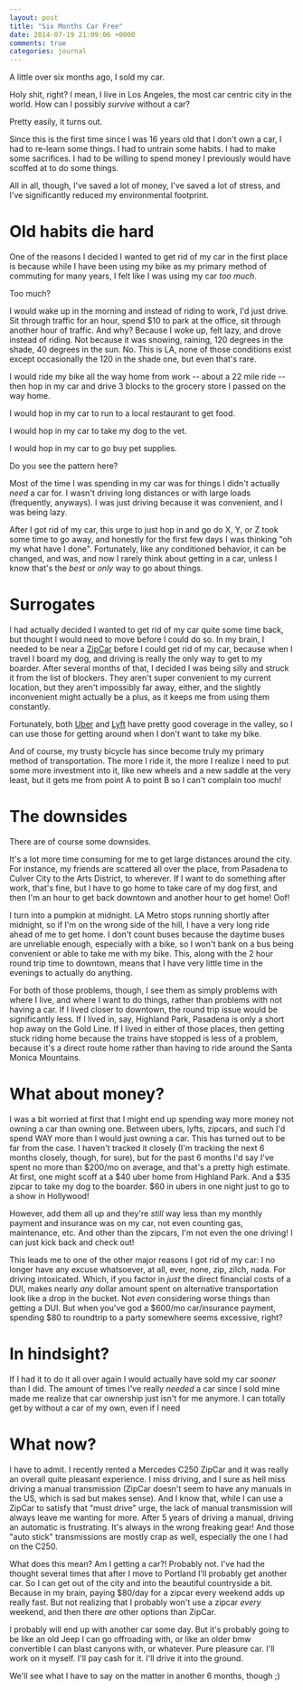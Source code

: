 ```yaml
---
layout: post
title: "Six Months Car Free"
date: 2014-07-19 21:09:06 +0000
comments: true
categories: journal
---
```


A little over six months ago, I sold my car.

Holy shit, right?
I mean, I live in Los Angeles, the most car centric city in the world.
How can I possibly *survive* without a car?

Pretty easily, it turns out.

Since this is the first time since I was 16 years old that I don't own a car, I had to re-learn some things.
I had to untrain some habits.
I had to make some sacrifices.
I had to be willing to spend money I previously would have scoffed at to do some things.

All in all, though, I've saved a lot of money, I've saved a lot of stress, and I've significantly reduced my environmental footprint.

# Old habits die hard

One of the reasons I decided I wanted to get rid of my car in the first place is because while I have been using my bike as my primary method of commuting for many years, I felt like I was using my car *too much*.

Too much?

I would wake up in the morning and instead of riding to work, I'd just drive. Sit through traffic for an hour, spend $10 to park at the office, sit through another hour of traffic.
And why?
Because I woke up, felt lazy, and drove instead of riding.
Not because it was snowing, raining, 120 degrees in the shade, 40 degrees in the sun.
No.
This is LA, none of those conditions exist except occasionally the 120 in the shade one, but even that's rare.

I would ride my bike all the way home from work -- about a 22 mile ride -- then hop in my car and drive 3 blocks to the grocery store I passed on the way home.

I would hop in my car to run to a local restaurant to get food.

I would hop in my car to take my dog to the vet.

I would hop in my car to go buy pet supplies.

Do you see the pattern here?

Most of the time I was spending in my car was for things I didn't actually *need* a car for.
I wasn't driving long distances or with large loads (frequently, anyways).
I was just driving because it was convenient, and I was being lazy.

After I got rid of my car, this urge to just hop in and go do X, Y, or Z took some time to go away, and honestly for the first few days I was thinking "oh my what have I done".
Fortunately, like any conditioned behavior, it can be changed, and was, and now I rarely think about getting in a car, unless I know that's the *best* or *only* way to go about things.

# Surrogates

I had actually decided I wanted to get rid of my car quite some time back, but thought I would need to move before I could do so.
In my brain, I needed to be near a [ZipCar](http://www.zipcar.com) before I could get rid of my car, because when I travel I board my dog, and driving is really the only way to get to my boarder.
After several months of that, I decided I was being silly and struck it from the list of blockers.
They aren't super convenient to my current location, but they aren't impossibly far away, either, and the slightly inconvenient might actually be a plus, as it keeps me from using them constantly.

Fortunately, both [Uber](https://www.uber.com) and [Lyft](https://www.lyft.com) have pretty good coverage in the valley, so I can use those for getting around when I don't want to take my bike.

And of course, my trusty bicycle has since become truly my primary method of transportation.
The more I ride it, the more I realize I need to put some more investment into it, like new wheels and a new saddle at the very least, but it gets me from point A to point B so I can't complain too much!

# The downsides

There are of course some downsides.

It's a lot more time consuming for me to get large distances around the city.
For instance, my friends are scattered all over the place, from Pasadena to Culver City to the Arts District, to wherever.
If I want to do something after work, that's fine, but I have to go home to take care of my dog first, and then I'm an hour to get back downtown and another hour to get home! Oof!

I turn into a pumpkin at midnight.
LA Metro stops running shortly after midnight, so if I'm on the wrong side of the hill, I have a very long ride ahead of me to get home.
I don't count buses because the daytime buses are unreliable enough, especially with a bike, so I won't bank on a bus being convenient or able to take me with my bike.
This, along with the 2 hour round trip time to downtown, means that I have very little time in the evenings to actually do anything.

For both of those problems, though, I see them as simply problems with where I live, and where I want to do things, rather than problems with not having a car.
If I lived closer to downtown, the round trip issue would be significantly less.
If I lived in, say, Highland Park, Pasadena is only a short hop away on the Gold Line.
If I lived in either of those places, then getting stuck riding home because the trains have stopped is less of a problem, because it's a direct route home rather than having to ride around the Santa Monica Mountains.

# What about money?

I was a bit worried at first that I might end up spending way more money not owning a car than owning one.
Between ubers, lyfts, zipcars, and such I'd spend WAY more than I would just owning a car.
This has turned out to be far from the case.
I haven't tracked it closely (I'm tracking the next 6 months closely, though, for sure), but for the past 6 months I'd say I've spent no more than $200/mo on average, and that's a pretty high estimate.
At first, one might scoff at a $40 uber home from Highland Park.
And a $35 zipcar to take my dog to the boarder.
$60 in ubers in one night just to go to a show in Hollywood!

However, add them all up and they're *still* way less than my monthly payment and insurance was on my car, not even counting gas, maintenance, etc.
And other than the zipcars, I'm not even the one driving! I can just kick back and check out!

This leads me to one of the other major reasons I got rid of my car:
I no longer have any excuse whatsoever, at all, ever, none, zip, zilch, nada.
For driving intoxicated.
Which, if you factor in *just* the direct financial costs of a DUI, makes nearly *any* dollar amount spent on alternative transportation look like a drop in the bucket.
Not *even* considering worse things than getting a DUI.
But when you've god a $600/mo car/insurance payment, spending $80 to roundtrip to a party somewhere seems excessive, right?

# In hindsight?

If I had it to do it all over again I would actually have sold my car *sooner* than I did.
The amount of times I've really *needed* a car since I sold mine made me realize that car ownership just isn't for me anymore.
I can totally get by without a car of my own, even if I need 

# What now?

I have to admit.
I recently rented a Mercedes C250 ZipCar and it was really an overall quite pleasant experience.
I miss driving, and I sure as hell miss driving a manual transmission (ZipCar doesn't seem to have any manuals in the US, which is sad but makes sense).
And I know that, while I can use a ZipCar to satisfy that "must drive" urge, the lack of manual transmission will always leave me wanting for more.
After 5 years of driving a manual, driving an automatic is frustrating.
It's always in the wrong freaking gear!
And those "auto stick" transmissions are mostly crap as well, especially the one I had on the C250.

What does this mean?
Am I getting a car?!
Probably not.
I've had the thought several times that after I move to Portland I'll probably get another car.
So I can get out of the city and into the beautiful countryside a bit.
Because in my brain, paying $80/day for a zipcar every weekend adds up really fast.
But not realizing that I probably won't use a zipcar *every* weekend, and then there *are* other options than ZipCar.

I probably will end up with another car some day.
But it's probably going to be like an old Jeep I can go offroading with, or like an older bmw convertible I can blast canyons with, or whatever.
Pure pleasure car.
I'll work on it myself.
I'll pay cash for it.
I'll drive it into the ground.

We'll see what I have to say on the matter in another 6 months, though ;)
